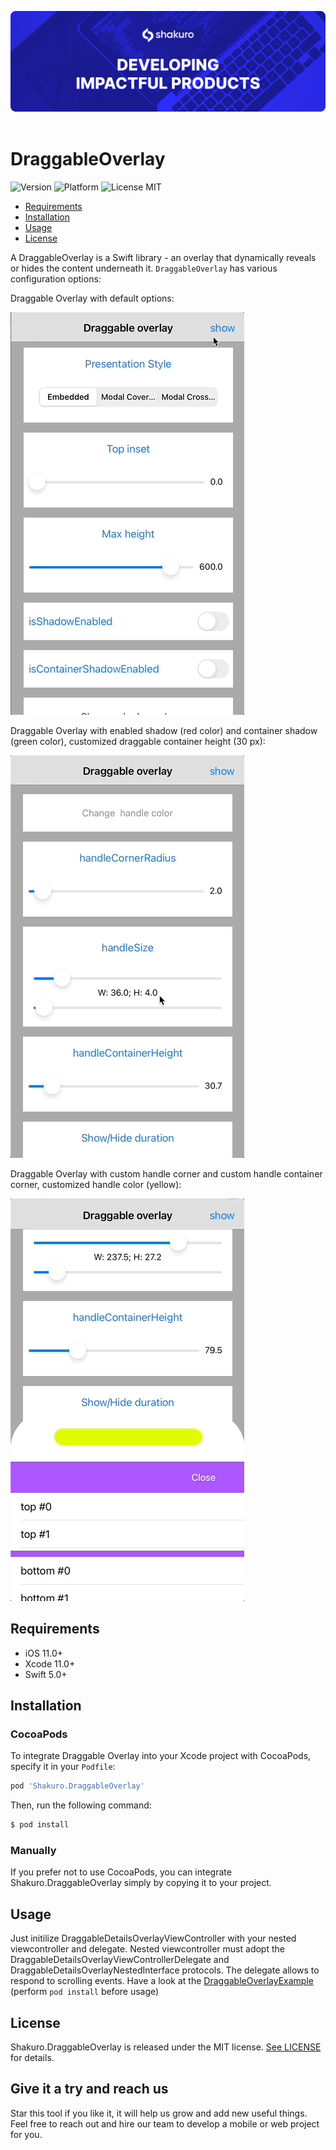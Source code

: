 ![Shakuro Draggable Overlay](Resources/title_image.png)
<br><br>
# DraggableOverlay
![Version](https://img.shields.io/badge/version-1.0.0-blue.svg)
![Platform](https://img.shields.io/badge/platform-iOS-lightgrey.svg)
![License MIT](https://img.shields.io/badge/license-MIT-green.svg)

- [Requirements](#requirements)
- [Installation](#installation)
- [Usage](#usage)
- [License](#license)

A DraggableOverlay is a Swift library - an overlay that dynamically reveals or hides the content underneath it.  `DraggableOverlay` has various configuration options:

Draggable Overlay with default options:

![](Resources/draggable_overlay_example_1.gif)

Draggable Overlay with enabled shadow (red color) and container shadow (green color), customized draggable container height (30 px):

![](Resources/draggable_overlay_example_2.gif)

Draggable Overlay with custom handle corner and custom handle container corner, customized handle color (yellow):

![](Resources/draggable_overlay_example_3.gif)

## Requirements

- iOS 11.0+
- Xcode 11.0+
- Swift 5.0+

## Installation

### CocoaPods

To integrate Draggable Overlay into your Xcode project with CocoaPods, specify it in your `Podfile`:

```ruby
pod 'Shakuro.DraggableOverlay'
```

Then, run the following command:

```bash
$ pod install
```

### Manually

If you prefer not to use CocoaPods, you can integrate Shakuro.DraggableOverlay simply by copying it to your project.

## Usage
Just initilize DraggableDetailsOverlayViewController with your nested viewcontroller and delegate. Nested viewcontroller must adopt the DraggableDetailsOverlayViewControllerDelegate and DraggableDetailsOverlayNestedInterface protocols. The delegate allows to respond to scrolling events.
Have a look at the [DraggableOverlayExample](https://github.com/shakurocom/DraggableOverlay/tree/main/DraggableOverlayExample) (perform `pod install` before usage)

## License

Shakuro.DraggableOverlay is released under the MIT license. [See LICENSE](https://github.com/shakurocom/DraggableOverlay/blob/main/LICENSE.md) for details.

## Give it a try and reach us

Star this tool if you like it, it will help us grow and add new useful things. 
Feel free to reach out and hire our team to develop a mobile or web project for you.


